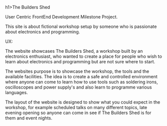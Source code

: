 h1>The Builders Shed</h1> 

User Centric FrontEnd Development Milestone Project.

This site is about fictional workshop setup by someone who is passionate 
about electronics and programming.

UX:

<p>The website showcases The Builders Shed, a workshop built by an electronics enthusiast, who wanted to create a place for people who wish to learn about electronics and programming but are not sure where to start.</p>
<p>The websites purpose is to showcase the workshop, the tools and the available facilities. The idea is to create a safe and controlled environment where anyone can come to learn how to use tools such as soldering irons, oscilloscopes and power supply's and also learn to programme various languages.</p>
<p>The layout of the website is designed to show what you could expect in the workshop, for example scheduled talks on many different topics, late evening opening so anyone can come in see if The Builders Shed is for them and event nights.</p>